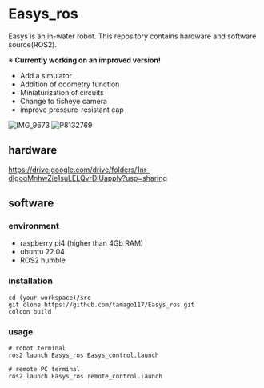 # Easys_ros
Easys is an in-water robot. This repository contains hardware and software source(ROS2).

※ **Currently working on an improved version!**
- Add a simulator
- Addition of odometry function
- Miniaturization of circuits
- Change to fisheye camera
- improve pressure-resistant cap

![IMG_9673](https://github.com/tamago117/Easys_ros/assets/38370926/150ee971-6230-4fc3-9c5f-c7301954f7d2)
![P8132769](https://github.com/tamago117/Easys_ros/assets/38370926/9c8923b8-014f-4e5c-a402-4565e1488479)

## hardware
https://drive.google.com/drive/folders/1nr-dIgoqMnhwZie1suLELQvrDiUapply?usp=sharing

## software
### environment
- raspberry pi4 (higher than 4Gb RAM)
- ubuntu 22.04
- ROS2 humble

### installation
```
cd (your workspace)/src
git clone https://github.com/tamago117/Easys_ros.git
colcon build
```

### usage

```
# robot terminal
ros2 launch Easys_ros Easys_control.launch
```
```
# remote PC terminal
ros2 launch Easys_ros remote_control.launch
```

